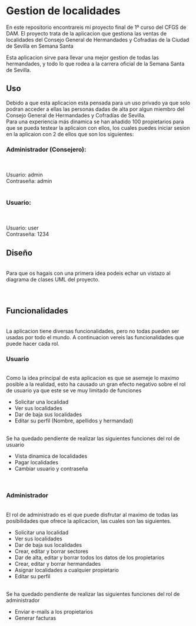 <h1>Gestion de localidades</h1>

En este repositorio encontrareis mi proyecto final de 1º curso del CFGS de DAM. El proyecto trata de la aplicacion que gestiona las ventas de localidades del Consejo General de Hermandades y Cofradias de la Ciudad de Sevilla en Semana Santa

Esta aplicacion sirve para llevar una mejor gestion de todas las hermandades, y todo lo que rodea a la carrera oficial de la Semana Santa de Sevilla.

<h2>Uso</h2>

Debido a que esta aplicacion esta pensada para un uso privado ya que solo podran acceder a ellas las personas dadas de alta por algun miembro del Consejo General de Hermandades y Cofradías de Sevilla.
<br>
Para una experiencia más dinamica se han añadido 100 propietarios para que se pueda testear la aplicaion con ellos, los cuales puedes iniciar sesion en la aplicaion con 2 de ellos que son los siguientes:
<br>
<h3>Administrador (Consejero):</h3>
<br>
<br>
Usuario: admin
<br>
Contraseña: admin
<br>
<br>
<h3>Usuario:</h3>
<br>
<br>
Usuario: user
<br>
Contraseña: 1234

<h2>Diseño</h2>
<br>
Para que os hagais con una primera idea podeis echar un vistazo al diagrama de clases UML del proyecto.
<br>
<br>
<img href="png/uml.png" />
<br>
<br>
<h2>Funcionalidades</h2>
<br>
La aplicacion tiene diversas funcionalidades, pero no todas pueden ser usadas por todo el mundo. A continuacion vereis las funcionalidades que puede hacer cada rol.
<br>
<h3>Usuario</h3>
<br>
Como la idea principal de esta aplicacion es que se asemeje lo maximo posible a la realidad, esto ha causado un gran efecto negativo sobre el rol de usuario ya que este se ve muy limitado de funciones
<br>
<ul>
    <li>Solicitar una localidad</li>
    <li>Ver sus localidades</li>
    <li>Dar de baja sus localidades</li>
    <li>Editar su perfil (Nombre, apellidos y hermandad)</li>
</ul>
<br>
Se ha quedado pendiente de realizar las siguientes funciones del rol de usuario
<br>
<ul>
    <li>Vista dinamica de localidades</li>
    <li>Pagar localidades</li>
    <li>Cambiar usuario y contraseña</li>
</ul>
<br>
<h3>Administrador</h3>
<br>
El rol de administrado es el que puede disfrutar al maximo de todas las posibilidades que ofrece la aplicacion, las cuales son las siguientes.
<br>
<ul>
    <li>Solicitar una localidad</li>
    <li>Ver sus localidades</li>
    <li>Dar de baja sus localidades</li>
    <li>Crear, editar y borrar sectores</li>
    <li>Dar de alta, editar y borrar todos los datos de los propietarios</li>
    <li>Crear, editar y borrar hermandades</li>
    <li>Asignar localidades a cualquier propietario</li>
    <li>Editar su perfil</li>
</ul>
<br>
Se ha quedado pendiente de realizar las siguientes funciones del rol de administrador
<br>
<ul>
    <li>Enviar e-mails a los propietarios</li>
    <li>Generar facturas</li>
</ul>
</ul>
